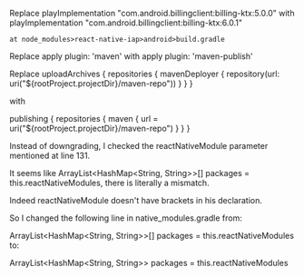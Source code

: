 Replace 
  playImplementation "com.android.billingclient:billing-ktx:5.0.0"
  with 
    playImplementation "com.android.billingclient:billing-ktx:6.0.1"

    at node_modules>react-native-iap>android>build.gradle


Replace
    apply plugin: 'maven'
      with
    apply plugin: 'maven-publish'

Replace
uploadArchives {
    repositories {
        mavenDeployer {
            repository(url: uri("${rootProject.projectDir}/maven-repo"))
        }
    }
}

with

publishing {
    repositories {
        maven {
            url = uri("${rootProject.projectDir}/maven-repo")
        }
    }
}



<!-- MISMATCHED ARUMENTS -->


Instead of downgrading, I checked the reactNativeModule parameter mentioned at line 131.

It seems like ArrayList<HashMap<String, String>>[] packages = this.reactNativeModules, there is literally a mismatch.

Indeed reactNativeModule doesn't have brackets in his declaration.

So I changed the following line in native_modules.gradle from:

ArrayList<HashMap<String, String>>[] packages = this.reactNativeModules
to:

ArrayList<HashMap<String, String>> packages = this.reactNativeModules